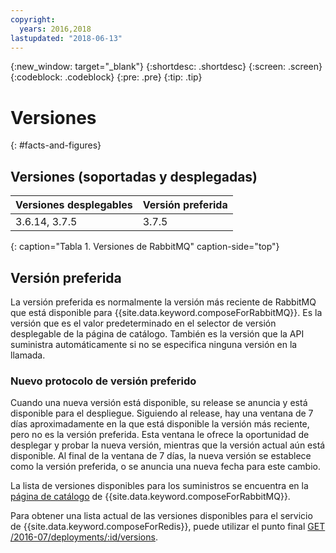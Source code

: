 ```yaml
---
copyright:
  years: 2016,2018
lastupdated: "2018-06-13"
---
```


{:new_window: target="_blank"}
{:shortdesc: .shortdesc}
{:screen: .screen}
{:codeblock: .codeblock}
{:pre: .pre}
{:tip: .tip}

# Versiones 
{: #facts-and-figures}

## Versiones (soportadas y desplegadas)

Versiones desplegables| Versión preferida
----------|-----------
3.6.14, 3.7.5 | 3.7.5
{: caption="Tabla 1. Versiones de RabbitMQ" caption-side="top"}

## Versión preferida

La versión preferida es normalmente la versión más reciente de RabbitMQ que está disponible para {{site.data.keyword.composeForRabbitMQ}}. Es la versión que es el valor predeterminado en el selector de versión desplegable de la página de catálogo. También es la versión que la API suministra automáticamente si no se especifica ninguna versión en la llamada.

### Nuevo protocolo de versión preferido

Cuando una nueva versión está disponible, su release se anuncia y está disponible para el despliegue. Siguiendo al release, hay una ventana de 7 días aproximadamente en la que está disponible la versión más reciente, pero no es la versión preferida. Esta ventana le ofrece la oportunidad de desplegar y probar la nueva versión, mientras que la versión actual aún está disponible. Al final de la ventana de 7 días, la nueva versión se establece como la versión preferida, o se anuncia una nueva fecha para este cambio.

La lista de versiones disponibles para los suministros se encuentra en la [página de catálogo](https://console.{DomainName}/catalog/services/compose-for-rabbitmq) de {{site.data.keyword.composeForRabbitMQ}}.

Para obtener una lista actual de las versiones disponibles para el servicio de {{site.data.keyword.composeForRedis}}, puede utilizar el punto final
[GET /2016-07/deployments/:id/versions](https://apidocs.compose.com/v1.0/reference#2016-07-get-deployments-versions).
